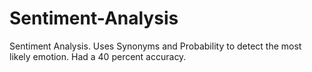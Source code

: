 # Sentiment-Analysis
Sentiment Analysis. Uses Synonyms and Probability to detect the most likely emotion. Had a 40 percent accuracy.
